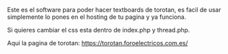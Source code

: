 Este es el software para poder hacer textboards de torotan, es facil de usar simplemente lo pones en el hosting de tu pagina y ya funciona. 


Si quieres cambiar el css esta dentro de index.php y thread.php.







Aqui la pagina de torotan: https://torotan.foroelectricos.com.es/
